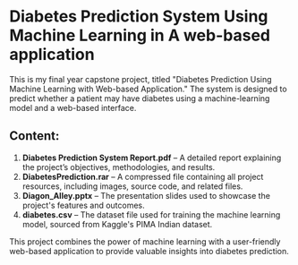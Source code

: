 # Diabetes Prediction System Using Machine Learning in A web-based application
This is my final year capstone project, titled "Diabetes Prediction Using Machine Learning with Web-based Application." The system is designed to predict whether a patient may have diabetes using a machine-learning model and a web-based interface.


## Content:
1. **Diabetes Prediction System Report.pdf** – A detailed report explaining the project’s objectives, methodologies, and results.
2. **DiabetesPrediction.rar** – A compressed file containing all project resources, including images, source code, and related files.
3. **Diagon_Alley.pptx** – The presentation slides used to showcase the project's features and outcomes.
4. **diabetes.csv** – The dataset file used for training the machine learning model, sourced from Kaggle's PIMA Indian dataset.

This project combines the power of machine learning with a user-friendly web-based application to provide valuable insights into diabetes prediction.
